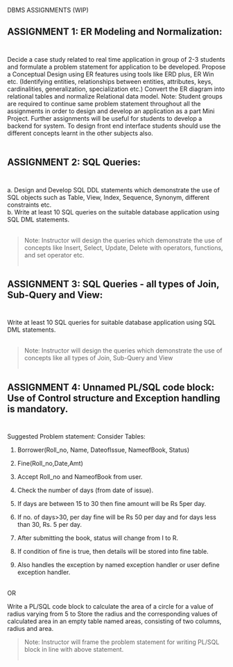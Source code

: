 DBMS ASSIGNMENTS (WIP)
## ASSIGNMENT 1: ER Modeling and Normalization:<br/><br/>
Decide a case study related to real time application in group of 2-3 students and formulate a
problem statement for application to be developed. Propose a Conceptual Design using ER
features using tools like ERD plus, ER Win etc. (Identifying entities, relationships between
entities, attributes, keys, cardinalities, generalization, specialization etc.) Convert the ER diagram
into relational tables and normalize Relational data model.
Note: Student groups are required to continue same problem statement throughout all the
assignments in order to design and develop an application as a part Mini Project. Further
assignments will be useful for students to develop a backend for system. To design front end
interface students should use the different concepts learnt in the other subjects also.
<br/><br/>

## ASSIGNMENT 2: SQL Queries:<br/><br/>
a. Design and Develop SQL DDL statements which demonstrate the use of SQL objects such
as Table, View, Index, Sequence, Synonym, different constraints etc.<br/>
b. Write at least 10 SQL queries on the suitable database application using SQL DML
statements.
<br/><br/>
>Note: Instructor will design the queries which demonstrate the use of concepts like Insert, Select,
>Update, Delete with operators, functions, and set operator etc.
<br/><br/>

## ASSIGNMENT 3: SQL Queries - all types of Join, Sub-Query and View:<br/><br/>
Write at least 10 SQL queries for suitable database application using SQL DML statements.<br/>
<br/>
>Note: Instructor will design the queries which demonstrate the use of concepts like all types of
>Join, Sub-Query and View
<br/><br/>

## ASSIGNMENT 4: Unnamed PL/SQL code block: Use of Control structure and Exception handling is mandatory.<br/><br/>
Suggested Problem statement:
Consider Tables:
  1. Borrower(Roll_no, Name, DateofIssue, NameofBook, Status)
  
  2. Fine(Roll_no,Date,Amt)
  
  3. Accept Roll_no and NameofBook from user.
  
  4. Check the number of days (from date of issue).
  
  5. If days are between 15 to 30 then fine amount will be Rs 5per day.
  
  6. If no. of days>30, per day fine will be Rs 50 per day and for days less than 30, Rs. 5 per
  day.
  
  7. After submitting the book, status will change from I to R.
  
  8. If condition of fine is true, then details will be stored into fine table.
  
  9. Also handles the exception by named exception handler or user define exception handler.<br/><br/>
  
OR<br/>

Write a PL/SQL code block to calculate the area of a circle for a value of radius varying from 5 to
Store the radius and the corresponding values of calculated area in an empty table named areas,
consisting of two columns, radius and area.
>Note: Instructor will frame the problem statement for writing PL/SQL block in line with above
>statement.
<br/><br/>

